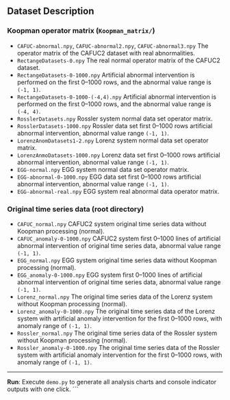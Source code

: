 ## Dataset Description

### Koopman operator matrix (`Koopman_matrix/`)

- `CAFUC-abnormal.npy`, `CAFUC-abnormal2.npy`, `CAFUC-abnormal3.npy`
The operator matrix of the CAFUC2 dataset with real abnormalities.
- `RectangeDatasets-0.npy`
The real normal operator matrix of the CAFUC2 dataset.
- `RectangeDatasets-0-1000.npy`
Artificial abnormal intervention is performed on the first 0–1000 rows, and the abnormal value range is `(-1, 1)`.
- `RectangeDatasets-0-1000-(-4,4).npy`
Artificial abnormal intervention is performed on the first 0–1000 rows, and the abnormal value range is `(-4, 4)`.
- `RosslerDatasets.npy`
Rossler system normal data set operator matrix.
- `RosslerDatasets-1000.npy`
Rossler data set first 0–1000 rows artificial abnormal intervention, abnormal value range `(-1, 1)`.
- `LorenzAnomDatasets1-2.npy`
Lorenz system normal data set operator matrix.
- `LorenzAnmoDatasets-1000.npy`
Lorenz data set first 0–1000 rows artificial abnormal intervention, abnormal value range `(-1, 1)`.
- `EGG-normal.npy`
EGG system normal data set operator matrix.
- `EGG-abnormal-0-1000.npy`
EGG data set first 0–1000 rows artificial abnormal intervention, abnormal value range `(-1, 1)`.
- `EGG-abnormal-real.npy`
EGG system real abnormal data operator matrix.

### Original time series data (root directory)

- `CAFUC_normal.npy`
CAFUC2 system original time series data without Koopman processing (normal).
- `CAFUC_anomaly-0-1000.npy`
CAFUC2 system first 0–1000 lines of artificial abnormal intervention of original time series data, abnormal value range `(-1, 1)`.
- `EGG_normal.npy`
EGG system original time series data without Koopman processing (normal).
- `EGG_anomaly-0-1000.npy`
EGG system first 0–1000 lines of artificial abnormal intervention of original time series data, abnormal value range `(-1, 1)`.
- `Lorenz_normal.npy`
The original time series data of the Lorenz system without Koopman processing (normal).
- `Lorenz_anomaly-0-1000.npy`
The original time series data of the Lorenz system with artificial anomaly intervention for the first 0–1000 rows, with anomaly range of `(-1, 1)`.
- `Rossler_normal.npy`
The original time series data of the Rossler system without Koopman processing (normal).
- `Rossler_anomaly-0-1000.npy`
The original time series data of the Rossler system with artificial anomaly intervention for the first 0–1000 rows, with anomaly range of `(-1, 1)`.

---

**Run**: Execute `demo.py` to generate all analysis charts and console indicator outputs with one click. ```
